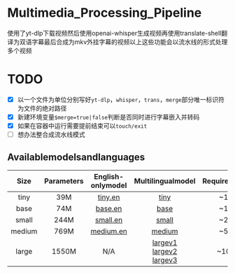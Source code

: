 # Multimedia_Processing_Pipeline

使用了yt-dlp下载视频然后使用openai-whisper生成视频再使用translate-shell翻译为双语字幕最后合成为mkv外挂字幕的视频以上这些功能会以流水线的形式处理多个视频

# TODO

-[x] 以一个文件为单位分别写好`yt-dlp`，`whisper`，`trans`，`merge`部分唯一标识符为文件的绝对路径
-[x] 新建环境变量`$merge=true|false`判断是否同时进行字幕嵌入并转码
-[x] 如果在容器中运行需要提前结束可以`touch/exit`
-[ ] 想办法整合成流水线模式

## Availablemodelsandlanguages

|Size|Parameters|English-onlymodel|Multilingualmodel|RequiredVRAM|Relativespeed|
|:---:|:---:|:---:|:---:|:---:|:---:|
|tiny|39M|[tiny.en](https://openaipublic.azureedge.net/main/whisper/models/d3dd57d32accea0b295c96e26691aa14d8822fac7d9d27d5dc00b4ca2826dd03/tiny.en.pt)|[tiny](https://openaipublic.azureedge.net/main/whisper/models/65147644a518d12f04e32d6f3b26facc3f8dd46e5390956a9424a650c0ce22b9/tiny.pt)|~1GB|~32x|
|base|74M|[base.en](https://openaipublic.azureedge.net/main/whisper/models/25a8566e1d0c1e2231d1c762132cd20e0f96a85d16145c3a00adf5d1ac670ead/base.en.pt)|[base](https://openaipublic.azureedge.net/main/whisper/models/ed3a0b6b1c0edf879ad9b11b1af5a0e6ab5db9205f891f668f8b0e6c6326e34e/base.pt)|~1GB|~16x|
|small|244M|[small.en](https://openaipublic.azureedge.net/main/whisper/models/f953ad0fd29cacd07d5a9eda5624af0f6bcf2258be67c92b79389873d91e0872/small.en.pt)|[small](https://openaipublic.azureedge.net/main/whisper/models/9ecf779972d90ba49c06d968637d720dd632c55bbf19d441fb42bf17a411e794/small.pt)|~2GB|~6x|
|medium|769M|[medium.en](https://openaipublic.azureedge.net/main/whisper/models/d7440d1dc186f76616474e0ff0b3b6b879abc9d1a4926b7adfa41db2d497ab4f/medium.en.pt)|[medium](https://openaipublic.azureedge.net/main/whisper/models/345ae4da62f9b3d59415adc60127b97c714f32e89e936602e85993674d08dcb1/medium.pt)|~5GB|~2x|
|large|1550M|N/A|[largev1](https://openaipublic.azureedge.net/main/whisper/models/e4b87e7e0bf463eb8e6956e646f1e277e901512310def2c24bf0e11bd3c28e9a/large-v1.pt)<br>[largev2](https://openaipublic.azureedge.net/main/whisper/models/81f7c96c852ee8fc832187b0132e569d6c3065a3252ed18e56effd0b6a73e524/large-v2.pt)<br>[largev3](https://openaipublic.azureedge.net/main/whisper/models/e5b1a55b89c1367dacf97e3e19bfd829a01529dbfdeefa8caeb59b3f1b81dadb/large-v3.pt)|~10GB|1x|
